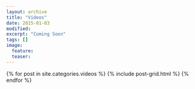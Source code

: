 ```yaml
---
layout: archive
title: "Videos"
date: 2015-01-03
modified:
excerpt: "Coming Soon"
tags: []
image:
  feature: 
  teaser: 
---
```


<div class="tiles">
{% for post in site.categories.videos %}
  {% include post-grid.html %}
{% endfor %}
</div><!-- /.tiles -->
